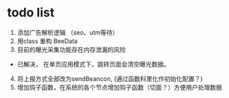 # todo list

1. 添加广告解析逻辑 （seo、utm等待）
2. 用class 重构 BeeData
3. 目前的曝光采集功能存在内存泄漏的风险
  - 已解决， 在单页应用模式下，跳转页面会清空曝光数据。
4. 将上报方式全部改为sendBeancon, (通过函数科里化作初始化配置？)
5. 增加钩子函数，在系统的各个节点增加钩子函数（切面？）方便用户处理数据